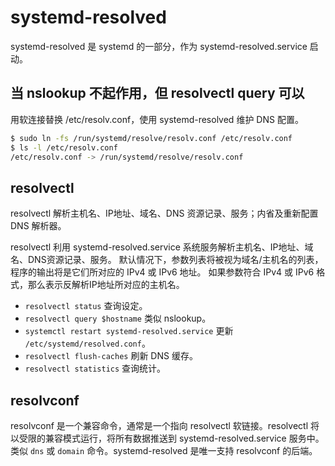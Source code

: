 # systemd-resolved

systemd-resolved 是 systemd 的一部分，作为 systemd-resolved.service 启动。

## 当 nslookup 不起作用，但 resolvectl query 可以

用软连接替换 /etc/resolv.conf，使用 systemd-resolved 维护 DNS 配置。

```sh
$ sudo ln -fs /run/systemd/resolve/resolv.conf /etc/resolv.conf
$ ls -l /etc/resolv.conf
/etc/resolv.conf -> /run/systemd/resolve/resolv.conf
```

## resolvectl

resolvectl 解析主机名、IP地址、域名、DNS 资源记录、服务；内省及重新配置 DNS 解析器。

resolvectl 利用 systemd-resolved.service 系统服务解析主机名、IP地址、域名、DNS资源记录、服务。
默认情况下，参数列表将被视为域名/主机名的列表，程序的输出将是它们所对应的 IPv4 或 IPv6 地址。 如果参数符合 IPv4 或 IPv6 格式，那么表示反解析IP地址所对应的主机名。

- `resolvectl status` 查询设定。
- `resolvectl query $hostname` 类似 nslookup。
- `systemctl restart systemd-resolved.service` 更新 `/etc/systemd/resolved.conf`。
- `resolvectl flush-caches` 刷新 DNS 缓存。
- `resolvectl statistics` 查询统计。

## resolvconf

resolvconf 是一个兼容命令，通常是一个指向 resolvectl 软链接。resolvectl 将以受限的兼容模式运行，将所有数据推送到 systemd-resolved.service 服务中。类似 `dns` 或 `domain` 命令。systemd-resolved 是唯一支持 resolvconf 的后端。
